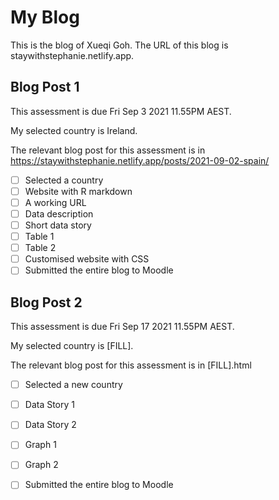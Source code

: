 # My Blog


This is the blog of Xueqi Goh.
The URL of this blog is staywithstephanie.netlify.app.

## Blog Post 1

This assessment is due Fri Sep 3 2021 11.55PM AEST.

My selected country is Ireland.

The relevant blog post for this assessment is in https://staywithstephanie.netlify.app/posts/2021-09-02-spain/

- [ ] Selected a country
- [ ] Website with R markdown 
- [ ] A working URL
- [ ] Data description
- [ ] Short data story
- [ ] Table 1
- [ ] Table 2
- [ ] Customised website with CSS
- [ ] Submitted the entire blog to Moodle

## Blog Post 2

This assessment is due Fri Sep 17 2021 11.55PM AEST.

My selected country is [FILL].

The relevant blog post for this assessment is in [FILL].html

- [ ] Selected a new country
- [ ] Data Story 1
- [ ] Data Story 2
- [ ] Graph 1
- [ ] Graph 2
- [ ] Submitted the entire blog to Moodle

